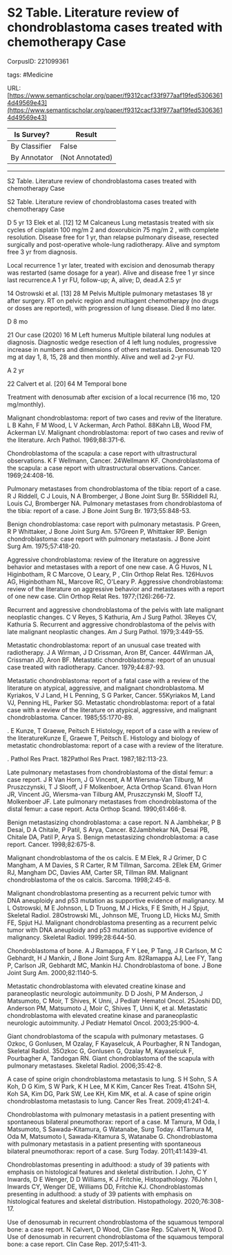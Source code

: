 # S2 Table. Literature review of chondroblastoma cases treated with chemotherapy Case

CorpusID: 221099361
 
tags: #Medicine

URL: [https://www.semanticscholar.org/paper/f9312cacf33f977aaf19fed53063614d49569e43](https://www.semanticscholar.org/paper/f9312cacf33f977aaf19fed53063614d49569e43)
 
| Is Survey?        | Result          |
| ----------------- | --------------- |
| By Classifier     | False |
| By Annotator      | (Not Annotated) |

---

S2 Table. Literature review of chondroblastoma cases treated with chemotherapy Case


S2 Table. Literature review of chondroblastoma cases treated with chemotherapy Case



D 5 yr 13 Elek et al. [12] 12 M Calcaneus Lung metastasis treated with six cycles of cisplatin 100 mg/m 2 and doxorubicin 75 mg/m 2 , with complete resolution. Disease free for 1 yr, than relapse pulmonary disease, resected surgically and post-operative whole-lung radiotherapy. Alive and symptom free 3 yr from diagnosis. 


Local recurrence 1 yr later, treated with excision and denosumab therapy was restarted (same dosage for a year). Alive and disease free 1 yr since last recurrence.A 1 yr FU, follow-up; A, alive; D, dead.A 2.5 yr 

14 Ostrowski et al. [13] 28 
M 
Pelvis 
Multiple pulmonary metastases 18 yr after surgery. RT on pelvic region 
and multiagent chemotherapy (no drugs or doses are reported), with 
progression of lung disease. Died 8 mo later. 

D 8 mo 

21 Our case (2020) 
16 
M 
Left humerus Multiple bilateral lung nodules at diagnosis. Diagnostic wedge resection of 
4 left lung nodules, progressive increase in numbers and dimensions of 
others metastasis. Denosumab 120 mg at day 1, 8, 15, 28 and then 
monthly. Alive and well ad 2-yr FU. 

A 2 yr 

22 Calvert et al. [20] 
64 
M 
Temporal 
bone 

Treatment with denosumab after excision of a local recurrence (16 mo, 
120 mg/monthly). 

Malignant chondroblastoma: report of two cases and reviw of the literature. L B Kahn, F M Wood, L V Ackerman, Arch Pathol. 88Kahn LB, Wood FM, Ackerman LV. Malignant chondroblastoma: report of two cases and reviw of the literature. Arch Pathol. 1969;88:371-6.

Chondroblastoma of the scapula: a case report with ultrastructural observations. K F Wellmann, Cancer. 24Wellmann KF. Chondroblastoma of the scapula: a case report with ultrastructural observations. Cancer. 1969;24:408-16.

Pulmonary metastases from chondroblastoma of the tibia: report of a case. R J Riddell, C J Louis, N A Bromberger, J Bone Joint Surg Br. 55Riddell RJ, Louis CJ, Bromberger NA. Pulmonary metastases from chondroblastoma of the tibia: report of a case. J Bone Joint Surg Br. 1973;55:848-53.

Benign chondroblastoma: case report with pulmonary metastasis. P Green, R P Whittaker, J Bone Joint Surg Am. 57Green P, Whittaker RP. Benign chondroblastoma: case report with pulmonary metastasis. J Bone Joint Surg Am. 1975;57:418-20.

Aggressive chondroblastoma: review of the literature on aggressive behavior and metastases with a report of one new case. A G Huvos, N L Higinbotham, R C Marcove, O Leary, P , Clin Orthop Relat Res. 126Huvos AG, Higinbotham NL, Marcove RC, O'Leary P. Aggressive chondroblastoma: review of the literature on aggressive behavior and metastases with a report of one new case. Clin Orthop Relat Res. 1977;(126):266-72.

Recurrent and aggressive chondroblastoma of the pelvis with late malignant neoplastic changes. C V Reyes, S Kathuria, Am J Surg Pathol. 3Reyes CV, Kathuria S. Recurrent and aggressive chondroblastoma of the pelvis with late malignant neoplastic changes. Am J Surg Pathol. 1979;3:449-55.

Metastatic chondroblastoma: report of an unusual case treated with radiotherapy. J A Wirman, J D Crissman, Aron Bf, Cancer. 44Wirman JA, Crissman JD, Aron BF. Metastatic chondroblastoma: report of an unusual case treated with radiotherapy. Cancer. 1979;44:87-93.

Metastatic chondroblastoma: report of a fatal case with a review of the literature on atypical, aggressive, and malignant chondroblastoma. M Kyriakos, V J Land, H L Penning, S G Parker, Cancer. 55Kyriakos M, Land VJ, Penning HL, Parker SG. Metastatic chondroblastoma: report of a fatal case with a review of the literature on atypical, aggressive, and malignant chondroblastoma. Cancer. 1985;55:1770-89.

. E Kunze, T Graewe, Peitsch E Histology, report of a case with a review of the literatureKunze E, Graewe T, Peitsch E. Histology and biology of metastatic chondroblastoma: report of a case with a review of the literature.

. Pathol Res Pract. 182Pathol Res Pract. 1987;182:113-23.

Late pulmonary metastases from chondroblastoma of the distal femur: a case report. J R Van Horn, J G Vincent, A M Wiersma-Van Tilburg, M Pruszczynski, T J Slooff, J F Molkenboer, Acta Orthop Scand. 61van Horn JR, Vincent JG, Wiersma-van Tilburg AM, Pruszczynski M, Slooff TJ, Molkenboer JF. Late pulmonary metastases from chondroblastoma of the distal femur: a case report. Acta Orthop Scand. 1990;61:466-8.

Benign metastasizing chondroblastoma: a case report. N A Jambhekar, P B Desai, D A Chitale, P Patil, S Arya, Cancer. 82Jambhekar NA, Desai PB, Chitale DA, Patil P, Arya S. Benign metastasizing chondroblastoma: a case report. Cancer. 1998;82:675-8.

Malignant chondroblastoma of the os calcis. E M Elek, R J Grimer, D C Mangham, A M Davies, S R Carter, R M Tillman, Sarcoma. 2Elek EM, Grimer RJ, Mangham DC, Davies AM, Carter SR, Tillman RM. Malignant chondroblastoma of the os calcis. Sarcoma. 1998;2:45-8.

Malignant chondroblastoma presenting as a recurrent pelvic tumor with DNA aneuploidy and p53 mutation as supportive evidence of malignancy. M L Ostrowski, M E Johnson, L D Truong, M J Hicks, F E Smith, H J Spjut, Skeletal Radiol. 28Ostrowski ML, Johnson ME, Truong LD, Hicks MJ, Smith FE, Spjut HJ. Malignant chondroblastoma presenting as a recurrent pelvic tumor with DNA aneuploidy and p53 mutation as supportive evidence of malignancy. Skeletal Radiol. 1999;28:644-50.

Chondroblastoma of bone. A J Ramappa, F Y Lee, P Tang, J R Carlson, M C Gebhardt, H J Mankin, J Bone Joint Surg Am. 82Ramappa AJ, Lee FY, Tang P, Carlson JR, Gebhardt MC, Mankin HJ. Chondroblastoma of bone. J Bone Joint Surg Am. 2000;82:1140-5.

Metastatic chondroblastoma with elevated creatine kinase and paraneoplastic neurologic autoimmunity. D D Joshi, P M Anderson, J Matsumoto, C Moir, T Shives, K Unni, J Pediatr Hematol Oncol. 25Joshi DD, Anderson PM, Matsumoto J, Moir C, Shives T, Unni K, et al. Metastatic chondroblastoma with elevated creatine kinase and paraneoplastic neurologic autoimmunity. J Pediatr Hematol Oncol. 2003;25:900-4.

Giant chondroblastoma of the scapula with pulmonary metastases. G Ozkoc, G Gonlusen, M Ozalay, F Kayaselcuk, A Pourbagher, R N Tandogan, Skeletal Radiol. 35Ozkoc G, Gonlusen G, Ozalay M, Kayaselcuk F, Pourbagher A, Tandogan RN. Giant chondroblastoma of the scapula with pulmonary metastases. Skeletal Radiol. 2006;35:42-8.

A case of spine origin chondroblastoma metastasis to lung. S H Sohn, S A Koh, D G Kim, S W Park, K H Lee, M K Kim, Cancer Res Treat. 41Sohn SH, Koh SA, Kim DG, Park SW, Lee KH, Kim MK, et al. A case of spine origin chondroblastoma metastasis to lung. Cancer Res Treat. 2009;41:241-4.

Chondroblastoma with pulmonary metastasis in a patient presenting with spontaneous bilateral pneumothorax: report of a case. M Tamura, M Oda, I Matsumoto, S Sawada-Kitamura, G Watanabe, Surg Today. 41Tamura M, Oda M, Matsumoto I, Sawada-Kitamura S, Watanabe G. Chondroblastoma with pulmonary metastasis in a patient presenting with spontaneous bilateral pneumothorax: report of a case. Surg Today. 2011;41:1439-41.

Chondroblastomas presenting in adulthood: a study of 39 patients with emphasis on histological features and skeletal distribution. I John, C Y Inwards, D E Wenger, D D Williams, K J Fritchie, Histopathology. 76John I, Inwards CY, Wenger DE, Williams DD, Fritchie KJ. Chondroblastomas presenting in adulthood: a study of 39 patients with emphasis on histological features and skeletal distribution. Histopathology. 2020;76:308-17.

Use of denosumab in recurrent chondroblastoma of the squamous temporal bone: a case report. N Calvert, D Wood, Clin Case Rep. 5Calvert N, Wood D. Use of denosumab in recurrent chondroblastoma of the squamous temporal bone: a case report. Clin Case Rep. 2017;5:411-3.